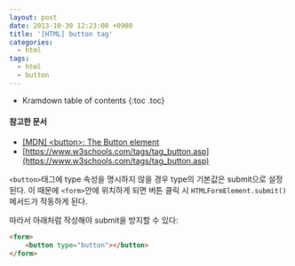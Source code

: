 ```yaml
---
layout: post
date: 2013-10-30 12:23:00 +0900
title: '[HTML] button tag'
categories:
  - html
tags:
  - html
  - button
---
```


* Kramdown table of contents
{:toc .toc}

#### 참고한 문서

- [[MDN] \<button\>: The Button element](https://developer.mozilla.org/en-US/docs/Web/HTML/Element/button)
- [https://www.w3schools.com/tags/tag_button.asp](https://www.w3schools.com/tags/tag_button.asp)

`<button>`태그에 type 속성을 명시하지 않을 경우 type의 기본값은 submit으로 설정된다. 이 때문에 `<form>`안에 위치하게 되면 버튼 클릭 시 `HTMLFormElement.submit()` 메서드가 작동하게 된다.

따라서 아래처럼 작성해야 submit을 방지할 수 있다:

```html
<form>
    <button type="button"></button>
</form>
```
